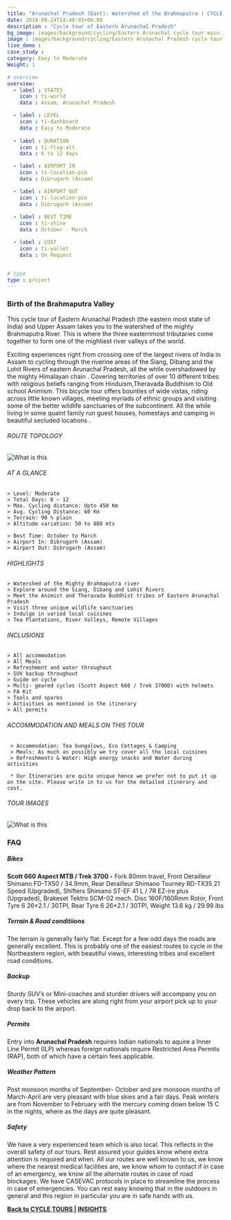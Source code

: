 ```yaml
---
title: "Arunachal Pradesh (East): Watershed of the Brahmaputra | CYCLE TOUR"
date: 2018-09-24T14:48:03+06:00
description : "Cycle tour of Eastern Arunachal Pradesh"
bg_image: images/background/cycling/Eastern Arunachal cycle tour main.jpg
image : images/background/cycling/Eastern Arunachal Pradesh cycle tour.jpg
live_demo : 
case_study : 
category: Easy to Moderate
Weight: 1

# overview
overview:
  - label : STATES
    icon : ti-world
    data : Assam, Arunachal Pradesh 

  - label : LEVEL
    icon : ti-dashboard
    data : Easy to Moderate
   
  - label : DURATION
    icon : ti-flag-alt
    data : 6 to 12 days

  - label : AIRPORT IN
    icon : ti-location-pin
    data : Dibrugarh (Assam)

  - label : AIRPORT OUT
    icon : ti-location-pin
    data : Dibrugarh (Assam)
    
  - label : BEST TIME
    icon : ti-shine
    data : October - March

  - label : COST
    icon : ti-wallet
    data : On Request


# type
type : project
---
```


### Birth of the Brahmaputra Valley

This cycle tour of  Eastern Arunachal Pradesh (the eastern most state of India) and Upper Assam takes you to the watershed of the mighty Brahmaputra River. This is where the three easternmost tributaries come together to form one of the mightiest river valleys of the world.

Exciting experiences right from crossing one of the largest rivers of India in Assam to cycling through the riverine areas of the Siang, Dibang and the Lohit Rivers of eastern Arunachal Pradesh, all the while overshadowed by the mighty Himalayan chain . Covering territories of over 10 different tribes with religious beliefs ranging from Hinduism,Theravada Buddhism to Old school Animism. This bicycle tour offers bounties of wide vistas, riding across little known villages, meeting myriads of ethnic groups and visiting some of the better wildlife sanctuaries of the subcontinent. All the while living in some quaint family run guest houses, homestays and camping in beautiful secluded locations .



###### ROUTE TOPOLOGY

![What is this](/images/project/WatershedOFtheBRAHMAPUTRA.jpg)

###### AT A GLANCE
```
> Level: Moderate
> Total Days: 6 – 12
> Max. Cycling distance: Upto 450 Km
> Avg. Cycling Distance: 60 Km
> Terrain: 90 % plain
> Altitude variation: 50 to 800 mts

> Best Time: October to March
> Airport In: Dibrugarh (Assam)
> Airport Out: Dibrugarh (Assam)
```




###### HIGHLIGHTS
```
> Watershed of the Mighty Brahmaputra river
> Explore around the Siang, Dibang and Lohit Rivers
> Meet the Animist and Theravada Buddhist tribes of Eastern Arunachal Pradesh
> Visit three unique wildlife sanctuaries
> Indulge in varied local cuisines
> Tea Plantations, River Valleys, Remote Villages
```

###### INCLUSIONS
```
> All accommodation
> All Meals
> Refreshment and water throughout
> SUV backup throughout
> Guide on cycle
> Multi- geared cycles (Scott Aspect 660 / Trek 3700D) with helmets
> FA Kit
> Tools and spares
> Activities as mentioned in the itinerary
> All permits
```

###### ACCOMMODATION AND MEALS ON THIS TOUR

```
 > Accommodation: Tea bungalows, Eco Cottages & Camping
 > Meals: As much as possibly we try cover all the local cuisines
 > Refreshments & Water: High energy snacks and Water during activities 
```

``` * Our Itineraries are quite unique hence we prefer not to put it up on the site. Please write in to us for the detailed itinerary and cost.```

###### TOUR IMAGES

![What is this](/images/background/cycling/easternarunachalcycletourgallery.jpg)



### FAQ

##### Bikes

**Scott 660 Aspect MTB / Trek 3700 -**
Fork 80mm travel, Front Derailleur Shimano FD-TX50 / 34.9mm, Rear Derailleur Shimano Tourney RD-TX35 21 Speed (Upgraded), Shifters Shimano ST-EF 41 L / 7R EZ-ire plus (Upgraded), Brakeset Tektro SCM-02 mech. Disc 160F/160Rmm Rotor, Front Tyre 6 26×2.1 / 30TPI, Rear Tyre 6 26×2.1 / 30TPI, Weight 13.6 kg / 29.98 lbs

##### Terrain & Road conditiions

The terrain is generally fairly flat. Except for a few odd days the roads are generally excellent. This is probably one of the easiest routes to cycle in the Northeastern region, with beautiful views, interesting tribes and excellent road conditions.

##### Backup
Sturdy SUV’s or Mini-coaches and sturdier drivers will accompany you on every trip. These vehicles are along right from your airport pick up to your drop back to the airport.

##### Permits
Entry into **Arunachal Pradesh** requires Indian nationals to aquire a Inner Line Permit (ILP) whereas foreign nationals require Restricted Area Permits (RAP), both of which have a certain fees applicable.

##### Weather Pattern
Post monsoon months of September- October and pre monsoon months of March-April are very pleasant with blue skies and a fair days. Peak winters are from November to February with the mercury coming down below 15 C in the nights, where as the days are quite pleasant.

##### Safety 
We have a very experienced team which is also local. This reflects in the overall safety of our tours. Rest assured your guides know where extra attention is required and when. All our routes are well known to us, we know where the nearest medical facilities are, we know whom to contact if in case of an emergency, we know all the alternate routes in case of road blockages. We have CASEVAC protocols in place to streamline the process in case of emergencies. You can rest easy knowing that in the outdoors in general and this region in particular you are in safe hands with us.



   **[Back to CYCLE TOURS  ](/cycling/) | [INSIGHTS](/insights/)**



 